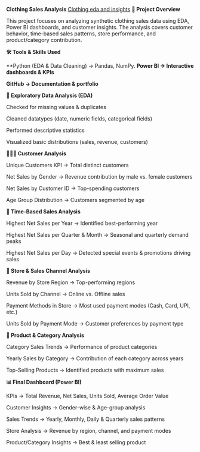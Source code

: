 **Clothing Sales Analysis** <a href=" https://github.com/chandusaigari/clothing-sales-insights/blob/main/2.salescloth.pbix">Clothing eda and insights</a>
**📌 Project Overview**

This project focuses on analyzing synthetic clothing sales data using EDA, Power BI dashboards, and customer insights. The analysis covers customer behavior, time-based sales patterns, store performance, and product/category contribution.

**🛠 Tools & Skills Used**

**Python (EDA & Data Cleaning) → Pandas, NumPy.
**Power BI → Interactive dashboards & KPIs**

**GitHub → Documentation & portfolio**

**🔎 Exploratory Data Analysis (EDA)**

Checked for missing values & duplicates

Cleaned datatypes (date, numeric fields, categorical fields)

Performed descriptive statistics

Visualized basic distributions (sales, revenue, customers)

**🧑‍🤝‍🧑 Customer Analysis**

Unique Customers KPI → Total distinct customers

Net Sales by Gender → Revenue contribution by male vs. female customers

Net Sales by Customer ID → Top-spending customers

Age Group Distribution → Customers segmented by age

**📅 Time-Based Sales Analysis**

Highest Net Sales per Year → Identified best-performing year

Highest Net Sales per Quarter & Month → Seasonal and quarterly demand peaks

Highest Net Sales per Day → Detected special events & promotions driving sales

**🏬 Store & Sales Channel Analysis**

Revenue by Store Region → Top-performing regions

Units Sold by Channel → Online vs. Offline sales

Payment Methods in Store → Most used payment modes (Cash, Card, UPI, etc.)

Units Sold by Payment Mode → Customer preferences by payment type

**👕 Product & Category Analysis**

Category Sales Trends → Performance of product categories

Yearly Sales by Category → Contribution of each category across years

Top-Selling Products → Identified products with maximum sales

**📊 Final Dashboard (Power BI)**

KPIs → Total Revenue, Net Sales, Units Sold, Average Order Value

Customer Insights → Gender-wise & Age-group analysis

Sales Trends → Yearly, Monthly, Daily & Quarterly sales patterns

Store Analysis → Revenue by region, channel, and payment modes

Product/Category Insights → Best & least selling product
